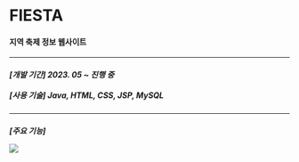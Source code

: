 # FIESTA

<h4>
  지역 축제 정보 웹사이트
</h4>
<hr>
<h5>
  [개발 기간]  2023. 05 ~ 진행 중 <br> <br>
  [사용 기술]  Java, HTML, CSS, JSP, MySQL
</h5>
<hr>
<h5>
  [주요 기능]
  <br>
  <p>
    <img src="[C:\Users\이주영\Desktop\fiesta/image01](https://github.com/jy375876/Portfolio/assets/52689926/c8ec92ea-75ed-48da-b8c6-5e494ee15b27)https://github.com/jy375876/Portfolio/assets/52689926/c8ec92ea-75ed-48da-b8c6-5e494ee15b27"/>
  </p>
</h5>
